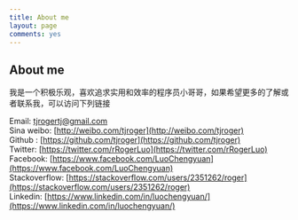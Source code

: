 ```yaml
---
title: About me
layout: page
comments: yes
---
```

  
## About me  
我是一个积极乐观，喜欢追求实用和效率的程序员小哥哥，如果希望更多的了解或者联系我，可以访问下列链接

Email: [tjrogertj@gmail.com](mailto:tjrogertj@gmail.com)      
Sina weibo: [http://weibo.com/tjroger](http://weibo.com/tjroger)      
Github : [https://github.com/tjroger](https://github.com/tjroger)  
Twitter: [https://twitter.com/rRogerLuo](https://twitter.com/rRogerLuo)  
Facebook: [https://www.facebook.com/LuoChengyuan](https://www.facebook.com/LuoChengyuan)  
Stackoverflow: [https://stackoverflow.com/users/2351262/roger](https://stackoverflow.com/users/2351262/roger)  
Linkedin: [https://www.linkedin.com/in/luochengyuan/](https://www.linkedin.com/in/luochengyuan/)  
